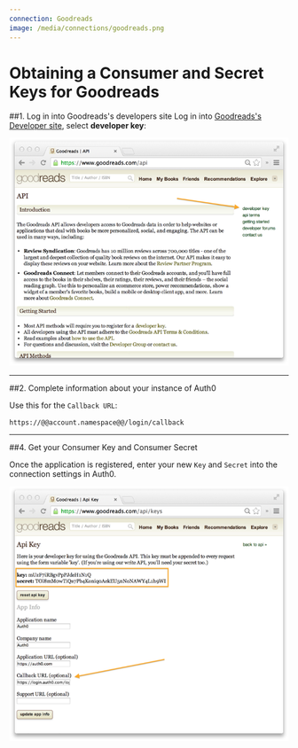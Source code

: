 ```yaml
---
connection: Goodreads
image: /media/connections/goodreads.png
---
```


# Obtaining a Consumer and Secret Keys for Goodreads

##1. Log in into Goodreads's developers site
Log in into [Goodreads's Developer site](https://www.goodreads.com/api/v1), select __developer key__:

![](/media/articles/connections/social/goodreads/goodreads-register-1.png)

---

##2. Complete information about your instance of Auth0

Use this for the `Callback URL`:

	https://@@account.namespace@@/login/callback

---

##4. Get your Consumer Key and Consumer Secret

Once the application is registered, enter your new `Key` and `Secret` into the connection settings in Auth0.

![](/media/articles/connections/social/goodreads/goodreads-register-2.png)
